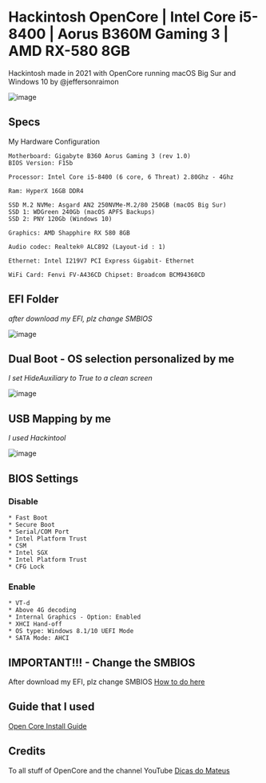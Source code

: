 # Hackintosh OpenCore | Intel Core i5-8400 | Aorus B360M Gaming 3 | AMD RX-580 8GB


Hackintosh made in 2021 with OpenCore running macOS Big Sur and Windows 10 by @jeffersonraimon 

![image](https://user-images.githubusercontent.com/80064475/126728730-f0148d1e-a083-424d-9b63-9cbfe2fe0755.png)


## Specs

My Hardware Configuration

```
Motherboard: Gigabyte B360 Aorus Gaming 3 (rev 1.0)
BIOS Version: F15b

Processor: Intel Core i5-8400 (6 core, 6 Threat) 2.80Ghz - 4Ghz

Ram: HyperX 16GB DDR4 

SSD M.2 NVMe: Asgard AN2 250NVMe-M.2/80 250GB (macOS Big Sur)
SSD 1: WDGreen 240Gb (macOS APFS Backups)
SSD 2: PNY 120Gb (Windows 10)

Graphics: AMD Shapphire RX 580 8GB

Audio codec: Realtek® ALC892 (Layout-id : 1)

Ethernet: Intel I219V7 PCI Express Gigabit- Ethernet

WiFi Card: Fenvi FV-A436CD Chipset: Broadcom BCM94360CD

```
## EFI Folder
 *after download my EFI, plz change SMBIOS*

![image](https://user-images.githubusercontent.com/80064475/126728749-a47bf060-b469-4f40-bfea-54fd8f55c5d5.png)


## Dual Boot - OS selection personalized by me
*I set HideAuxiliary to True to a clean screen* 

![image](https://user-images.githubusercontent.com/80064475/126728764-27513396-384f-463a-ac81-b37aca5d85d8.png)

## USB Mapping by me
*I used Hackintool*

![image](https://user-images.githubusercontent.com/80064475/126728786-cc054f9c-565a-4130-9e40-8f1bca8447bd.png)

## BIOS Settings

### Disable

```
* Fast Boot
* Secure Boot
* Serial/COM Port
* Intel Platform Trust
* CSM
* Intel SGX
* Intel Platform Trust
* CFG Lock

```
### Enable

```
* VT-d
* Above 4G decoding
* Internal Graphics - Option: Enabled
* XHCI Hand-off
* OS type: Windows 8.1/10 UEFI Mode
* SATA Mode: AHCI

```
## IMPORTANT!!! - Change the SMBIOS

After download my EFI, plz change SMBIOS [How to do here](https://dortania.github.io/OpenCore-Install-Guide/config.plist/coffee-lake.html#platforminfo)

## Guide that I used

[Open Core Install Guide](https://dortania.github.io/OpenCore-Install-Guide/)

## Credits

To all stuff of OpenCore and the channel YouTube [Dicas do Mateus](https://www.youtube.com/channel/UCPCUdJ9cRior4FZ1TEz6qdA)

